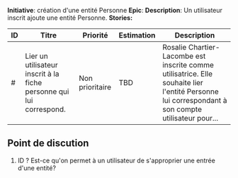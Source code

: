 **Initiative**: création d'une entité Personne
**Epic**: 
**Description**: Un utilisateur inscrit ajoute une entité Personne.
**Stories:**

| ID  | Titre | Priorité | Estimation | Description |
| --- | ----- | -------- | ---------- | ----------- |
| # | Lier un utilisateur inscrit à la fiche personne qui lui correspond. | Non prioritaire | TBD | Rosalie Chartier-Lacombe est inscrite comme utilisatrice. Elle souhaite lier l'entité Personne lui correspondant à son compte utilisateur pour... |


## Point de discution

1. ID ? Est-ce qu'on permet à un utilisateur de s'approprier une entrée d'une entité? 